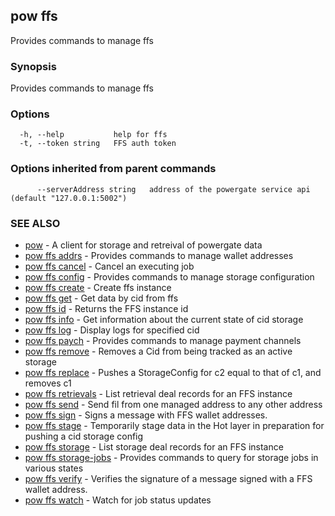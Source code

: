 ## pow ffs

Provides commands to manage ffs

### Synopsis

Provides commands to manage ffs

### Options

```
  -h, --help           help for ffs
  -t, --token string   FFS auth token
```

### Options inherited from parent commands

```
      --serverAddress string   address of the powergate service api (default "127.0.0.1:5002")
```

### SEE ALSO

* [pow](pow.md)	 - A client for storage and retreival of powergate data
* [pow ffs addrs](pow_ffs_addrs.md)	 - Provides commands to manage wallet addresses
* [pow ffs cancel](pow_ffs_cancel.md)	 - Cancel an executing job
* [pow ffs config](pow_ffs_config.md)	 - Provides commands to manage storage configuration
* [pow ffs create](pow_ffs_create.md)	 - Create ffs instance
* [pow ffs get](pow_ffs_get.md)	 - Get data by cid from ffs
* [pow ffs id](pow_ffs_id.md)	 - Returns the FFS instance id
* [pow ffs info](pow_ffs_info.md)	 - Get information about the current state of cid storage
* [pow ffs log](pow_ffs_log.md)	 - Display logs for specified cid
* [pow ffs paych](pow_ffs_paych.md)	 - Provides commands to manage payment channels
* [pow ffs remove](pow_ffs_remove.md)	 - Removes a Cid from being tracked as an active storage
* [pow ffs replace](pow_ffs_replace.md)	 - Pushes a StorageConfig for c2 equal to that of c1, and removes c1
* [pow ffs retrievals](pow_ffs_retrievals.md)	 - List retrieval deal records for an FFS instance
* [pow ffs send](pow_ffs_send.md)	 - Send fil from one managed address to any other address
* [pow ffs sign](pow_ffs_sign.md)	 - Signs a message with FFS wallet addresses.
* [pow ffs stage](pow_ffs_stage.md)	 - Temporarily stage data in the Hot layer in preparation for pushing a cid storage config
* [pow ffs storage](pow_ffs_storage.md)	 - List storage deal records for an FFS instance
* [pow ffs storage-jobs](pow_ffs_storage-jobs.md)	 - Provides commands to query for storage jobs in various states
* [pow ffs verify](pow_ffs_verify.md)	 - Verifies the signature of a message signed with a FFS wallet address.
* [pow ffs watch](pow_ffs_watch.md)	 - Watch for job status updates

